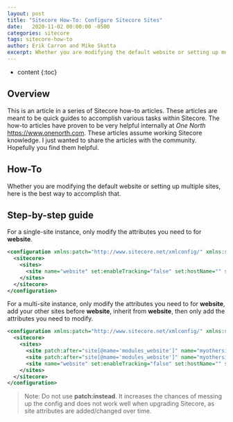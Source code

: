 ```yaml
---
layout: post
title: "Sitecore How-To: Configure Sitecore Sites"
date:   2020-11-02 00:00:00 -0500
categories: sitecore
tags: sitecore-how-to
author: Erik Carron and Mike Skutta
excerpt: Whether you are modifying the default website or setting up multiple sites, here is the best way to accomplish that.
---
```


* content
{:toc}

## Overview

This is an article in a series of Sitecore how-to articles. These articles are meant to be quick guides to accomplish various tasks within Sitecore. The how-to articles have proven to be very helpful internally at *One North* https://www.onenorth.com.  These articles assume working Sitecore knowledge. I just wanted to share the articles with the community. Hopefully you find them helpful.

## How-To

Whether you are modifying the default website or setting up multiple sites, here is the best way to accomplish that.

## Step-by-step guide

For a single-site instance, only modify the attributes you need to for **website**.

```xml
<configuration xmlns:patch="http://www.sitecore.net/xmlconfig/" xmlns:set="http://www.sitecore.net/xmlconfig/set/">
  <sitecore>
    <sites>
      <site name="website" set:enableTracking="false" set:hostName="" set:targetHostName="www.mysite.com" set:scheme="https" set:rootPath="/sitecore/content/Sites/Main" set:startItem="/home" set:mvcArea="Main" />
    </sites>
  </sitecore>
</configuration>
```

For a multi-site instance, only modify the attributes you need to for **website**, add your other sites before **website**, inherit from **website**, then only add the attributes you need to modify.

```xml
<configuration xmlns:patch="http://www.sitecore.net/xmlconfig/" xmlns:set="http://www.sitecore.net/xmlconfig/set/">
  <sitecore>
    <sites>
      <site patch:after="site[@name='modules_website']" name="myothersite1" inherits="website" hostName="www.myothersite1.com" targetHostName="www.myothersite1.com" rootPath="/sitecore/content/Sites/Other Site 1" startItem="/home" mvcArea="OtherSite" />
      <site patch:after="site[@name='modules_website']" name="myothersite2" inherits="website" hostName="www.myothersite2.com" targetHostName="www.myothersite2.com" rootPath="/sitecore/content/Sites/Other Site 2" startItem="/home" mvcArea="OtherSite" />
      <site name="website" set:enableTracking="false" set:hostName="" set:targetHostName="www.mysite.com" set:scheme="https" set:rootPath="/sitecore/content/Sites/Main" set:startItem="/home" set:mvcArea="Main" />
    </sites>
  </sitecore>
</configuration>
```

> Note: Do not use **patch:instead**. It increases the chances of messing up the config and does not work well when upgrading Sitecore, as site attributes are added/changed over time.